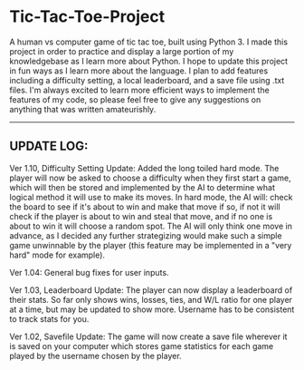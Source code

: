 # Tic-Tac-Toe-Project

A human vs computer game of tic tac toe, built using Python 3. I made this project in order to practice and display 
a large portion of my knowledgebase as I learn more about Python. I hope to update this project in fun ways as I learn
more about the language. I plan to add features including a difficulty setting, a local leaderboard, and a save file 
using .txt files. I'm always excited to learn more efficient ways to implement the features of my code, so please feel 
free to give any suggestions on anything that was written amateurishly.

------
UPDATE LOG:
------

Ver 1.10, Difficulty Setting Update:
Added the long toiled hard mode. The player will now be asked to choose a difficulty when they first start a game, which will then be stored and implemented by the AI to determine what logical method it will use to make its moves. In hard mode, the AI will: check the board to see if it's about to win and make that move if so, if not it will check if the player is about to win and steal that move, and if no one is about to win it will choose a random spot. The AI will only think one move in advance, as I decided any further strategizing would make such a simple game unwinnable by the player (this feature may be implemented in a "very hard" mode for example).

Ver 1.04:
General bug fixes for user inputs.

Ver 1.03, Leaderboard Update:
The player can now display a leaderboard of their stats. So far only shows wins, losses, ties, and W/L ratio for one player at a time, but may be updated to show more. Username has to be consistent to track stats for you.

Ver 1.02, Savefile Update:
The game will now create a save file wherever it is saved on your computer which stores game statistics for each game played by the username chosen by the player.
